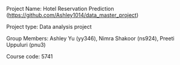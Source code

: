Project Name: Hotel Reservation Prediction (https://github.com/Ashley1014/data_master_project)

Project type: Data analysis project

Group Members: Ashley Yu (yy346), Nimra Shakoor (ns924), Preeti Uppuluri (pnu3)

Course code: 5741
